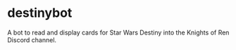 # destinybot
A bot to read and display cards for Star Wars Destiny into the Knights of Ren Discord channel.
